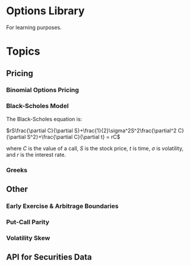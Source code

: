 Options Library
=====
For learning purposes.

# Topics

## Pricing
### Binomial Options Pricing
### Black-Scholes Model
The Black-Scholes equation is: 

$rS\frac{\partial C}{\partial S}+\frac{1}{2}\sigma^2S^2\frac{\partial^2 C}{\partial S^2}+\frac{\partial C}{\partial t} = rC$

where $C$ is the value of a call, $S$ is the stock price, $t$ is time, $\sigma$ is volatility, and $r$ is the interest rate. 
### Greeks

## Other
### Early Exercise & Arbitrage Boundaries
### Put-Call Parity
### Volatility Skew

## API for Securities Data


